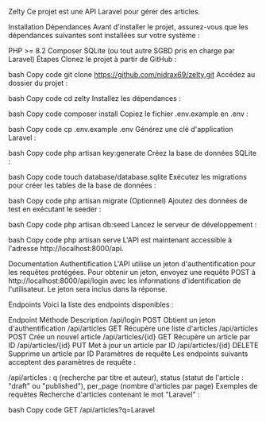 Zelty
Ce projet est une API Laravel pour gérer des articles.

Installation
Dépendances
Avant d'installer le projet, assurez-vous que les dépendances suivantes sont installées sur votre système :

PHP >= 8.2
Composer
SQLite (ou tout autre SGBD pris en charge par Laravel)
Étapes
Clonez le projet à partir de GitHub :

bash
Copy code
git clone https://github.com/nidrax69/zelty.git
Accédez au dossier du projet :

bash
Copy code
cd zelty
Installez les dépendances :

bash
Copy code
composer install
Copiez le fichier .env.example en .env :

bash
Copy code
cp .env.example .env
Générez une clé d'application Laravel :

bash
Copy code
php artisan key:generate
Créez la base de données SQLite :

bash
Copy code
touch database/database.sqlite
Exécutez les migrations pour créer les tables de la base de données :

bash
Copy code
php artisan migrate
(Optionnel) Ajoutez des données de test en exécutant le seeder :

bash
Copy code
php artisan db:seed
Lancez le serveur de développement :

bash
Copy code
php artisan serve
L'API est maintenant accessible à l'adresse http://localhost:8000/api.

Documentation
Authentification
L'API utilise un jeton d'authentification pour les requêtes protégées. Pour obtenir un jeton, envoyez une requête POST à http://localhost:8000/api/login avec les informations d'identification de l'utilisateur. Le jeton sera inclus dans la réponse.

Endpoints
Voici la liste des endpoints disponibles :

Endpoint	Méthode	Description
/api/login	POST	Obtient un jeton d'authentification
/api/articles	GET	Récupère une liste d'articles
/api/articles	POST	Crée un nouvel article
/api/articles/{id}	GET	Récupère un article par ID
/api/articles/{id}	PUT	Met à jour un article par ID
/api/articles/{id}	DELETE	Supprime un article par ID
Paramètres de requête
Les endpoints suivants acceptent des paramètres de requête :

/api/articles : q (recherche par titre et auteur), status (statut de l'article : "draft" ou "published"), per_page (nombre d'articles par page)
Exemples de requêtes
Recherche d'articles contenant le mot "Laravel" :

bash
Copy code
GET /api/articles?q=Laravel

